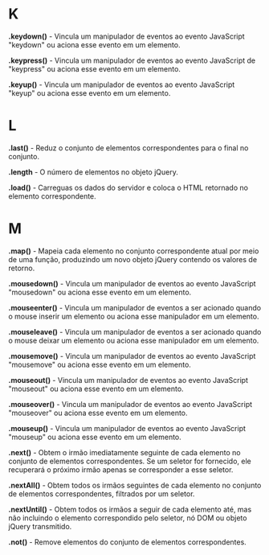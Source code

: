 # K

**.keydown()** - Vincula um manipulador de eventos ao evento JavaScript "keydown" ou aciona esse evento em um elemento.

**.keypress()** - Vincula um manipulador de eventos ao evento JavaScript de "keypress" ou aciona esse evento em um elemento.

**.keyup()** - Vincula um manipulador de eventos ao evento JavaScript "keyup" ou aciona esse evento em um elemento.

# L

**.last()** - Reduz o conjunto de elementos correspondentes para o final no conjunto.

**.length** - O número de elementos no objeto jQuery.

**.load()** - Carreguas os dados do servidor e coloca o HTML retornado no elemento correspondente.

# M 

**.map()** - Mapeia cada elemento no conjunto correspondente atual por meio de uma função, produzindo um novo objeto jQuery contendo os valores de retorno.

**.mousedown()** - Vincula um manipulador de eventos ao evento JavaScript "mousedown" ou aciona esse evento em um elemento.

**.mouseenter()** - Vincula um manipulador de eventos a ser acionado quando o mouse inserir um elemento ou aciona esse manipulador em um elemento.

**.mouseleave()** - Vincula um manipulador de eventos a ser acionado quando o mouse deixar um elemento ou aciona esse manipulador em um elemento.

**.mousemove()** - Vincula um manipulador de eventos ao evento JavaScript "mousemove" ou aciona esse evento em um elemento.

**.mouseout()** - Vincula um manipulador de eventos ao evento JavaScript "mouseout" ou aciona esse evento em um elemento.

**.mouseover()** - Vincula um manipulador de eventos ao evento JavaScript "mouseover" ou aciona esse evento em um elemento.

**.mouseup()** - Vincula um manipulador de eventos ao evento JavaScript "mouseup" ou aciona esse evento em um elemento.

**.next()** - Obtem o irmão imediatamente seguinte de cada elemento no conjunto de elementos correspondentes. Se um seletor for fornecido, ele recuperará o próximo irmão apenas se corresponder a esse seletor. 

**.nextAll()** - Obtem todos os irmãos seguintes de cada elemento no conjunto de elementos correspondentes, filtrados por um seletor.

**.nextUntil()** - Obtem todos os irmãos a seguir de cada elemento até, mas não incluindo o elemento correspondido pelo seletor, nó DOM ou objeto jQuery transmitido.

**.not()** - Remove elementos do conjunto de elementos correspondentes.
